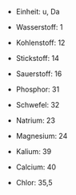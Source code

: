 - Einheit: u, Da

- Wasserstoff: 1
- Kohlenstoff: 12
- Stickstoff: 14
- Sauerstoff: 16
- Phosphor: 31
- Schwefel: 32

- Natrium: 23
- Magnesium: 24
- Kalium: 39
- Calcium: 40 
- Chlor: 35,5
